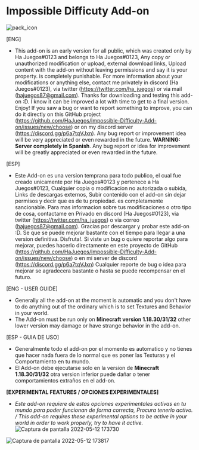 # Impossible Difficuty Add-on
![pack_icon](https://user-images.githubusercontent.com/102632956/168178055-d5a7b9a3-a2f7-4a53-872e-80349a583ec0.png)

[ENG]
- This add-on is an early version for all public, which was created only by Ha Juegos#0123 and belongs to Ha Juegos#0123, Any copy or unauthorized modification or upload, external download links, Upload content with the add-on without leaving permissions and say it is your property. is completely punishable. For more information about your modifications or anything else, contact me privately in discord (Ha Juegos#0123), via twitter (https://twitter.com/ha_juegos) or via mail (hajuegos87@gmail.com). Thanks for downloading and testing this add-on :D. I know it can be improved a lot with time to get to a final version. Enjoy! If you saw a bug or want to report something to improve, you can do it directly on this GitHub project (https://github.com/HaJuegos/Impossible-Difficulty-Add-on/issues/new/choose) or on my discord server (https://discord.gg/p6a7tqVJxn). Any bug report or improvement idea will be very appreciated or even rewarded in the future. **WARNING: Server completely in Spanish**.
Any bug report or idea for improvement will be greatly appreciated or even rewarded in the future.

[ESP]
- Este Add-on es una version temprana para todo publico, el cual fue creado unicamente por Ha Juegos#0123 y pertenece a Ha Juegos#0123, Cualquier copia o modificacion no autorizada o subida, Links de descargas externos, Subir contenido con el add-on sin dejar permisos y decir que es de tu propiedad. es completamente sancionable. Para mas informacion sobre tus modificaciones o otro tipo de cosa, contactame en Privado en discord (Ha Juegos#0123), via twitter (https://twitter.com/ha_juegos) o via correo (hajuegos87@gmail.com). Gracias por descargar y probar este add-on :D. Se que se puede mejorar bastante con el tiempo para llegar a una version definitiva. Disfruta!. Si viste un bug o quiere reportar algo para mejorar, puedes hacerlo directamente en este proyecto de GitHub (https://github.com/HaJuegos/Impossible-Difficulty-Add-on/issues/new/choose) o en mi server de discord (https://discord.gg/p6a7tqVJxn) Cualquier reporte de bug o idea para mejorar se agradecera bastante o hasta se puede recompensar en el futuro.

[ENG - USER GUIDE]
- Generally all the add-on at the moment is automatic and you don't have to do anything out of the ordinary which is to set Textures and Behavior in your world.
- The Add-on must be run only on **Minecraft version 1.18.30/31/32** other lower version may damage or have strange behavior in the add-on.

[ESP - GUIA DE USO]
- Generalmente todo el add-on por el momento es automatico y no tienes que hacer nada fuera de lo normal que es poner las Texturas y el Comportamiento en tu mundo.
- El Add-on debe ejecutarse solo en la version de **Minecraft 1.18.30/31/32** otra version inferior puede dañar o tener comportamientos extraños en el add-on.



**[EXPERIMENTAL FEATURES / OPCIONES EXPERIMENTALES]**
- _Este add-on requiere de estas opciones experimentales activas en tu mundo para poder funcionan de forma correcta, Procura tenerlo activo. / This add-on requires these experimental options to be active in your world in order to work properly, try to have it active._
![Captura de pantalla 2022-05-12 173730](https://user-images.githubusercontent.com/102632956/168179105-6a8d42d2-6ccf-410b-9477-72b7529a890b.png)

![Captura de pantalla 2022-05-12 173817](https://user-images.githubusercontent.com/102632956/168179108-b8710ddd-33e7-4954-b9ac-3d9d091e02c5.png)

